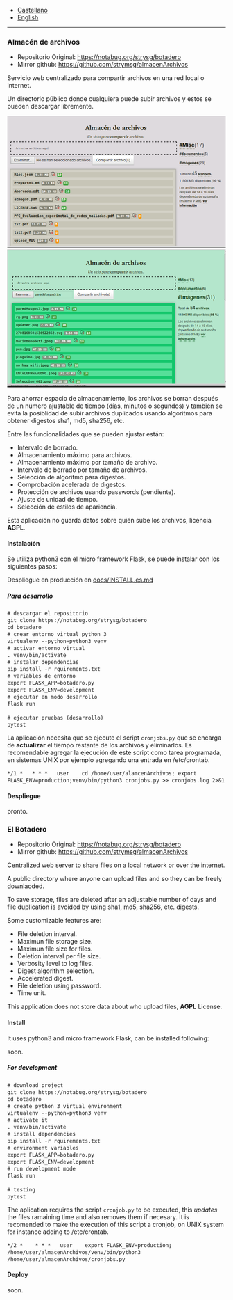 * [Castellano](#es)
* [English](#en)
----
<h3 id="es">Almacén de archivos</h3>

- Repositorio Original: https://notabug.org/strysg/botadero
- Mirror github: https://github.com/strymsg/almacenArchivos

Servicio web centralizado para compartir archivos en una red local o internet.

Un directorio público donde cualquiera puede subir archivos y estos se pueden descargar libremente.

![front1](botadero/static/botadero_resources/front1.png)
![front2](botadero/static/botadero_resources/front2.png)

Para ahorrar espacio de almacenamiento, los archivos se borran después de un número ajustable de tiempo (días, minutos o segundos) y también se evita la posiblidad de subir archivos duplicados usando algoritmos para obtener digestos sha1, md5, sha256, etc. 

Entre las funcionalidades que se pueden ajustar están:

* Intervalo de borrado.
* Almacenamiento máximo para archivos.
* Almacenamiento máximo por tamaño de archivo.
* Intervalo de borrado por tamaño de archivos.
* Selección de algoritmo para digestos.
* Comprobación acelerada de digestos.
* Protección de archivos usando passwords (pendiente).
* Ajuste de unidad de tiempo.
* Selección de estilos de apariencia.

Esta aplicación no guarda datos sobre quién sube los archivos, licencia **AGPL**.

#### Instalación ####

Se utiliza python3 con el micro framework Flask, se puede instalar con los siguientes pasos:

Despliegue en producción en [docs/INSTALL.es.md](docs/INSTALL.es.md)

##### Para desarrollo #####

    # descargar el repositorio
    git clone https://notabug.org/strysg/botadero
	cd botadero
	# crear entorno virtual python 3
	virtualenv --python=python3 venv
	# activar entorno virtual
	. venv/bin/activate
	# instalar dependencias
	pip install -r rquirements.txt
	# variables de entorno
	export FLASK_APP=botadero.py
	export FLASK_ENV=development
	# ejecutar en modo desarrollo
	flask run

    # ejecutar pruebas (desarrollo)
	pytest

La aplicación necesita que se ejecute el script `cronjobs.py` que se encarga de **actualizar** el tiempo restante de los archivos y eliminarlos. Es recomendable agregar la ejecución de este script como tarea programada, en sistemas UNIX por ejemplo agregando una entrada en /etc/crontab.

```
*/1 *   * * *   user    cd /home/user/alamcenArchivos; export FLASK_ENV=production;venv/bin/python3 cronjobs.py >> cronjobs.log 2>&1
```
#### Despliegue ####

pronto.

<h3 id="en">El Botadero</h3>

- Repositorio Original: https://notabug.org/strysg/botadero
- Mirror github: https://github.com/strymsg/almacenArchivos

Centralized web server to share files on a local network or over the internet. 

A public directory where anyone can upload files and so they can be freely downlaoded.

To save storage, files are deleted after an adjustable number of days and file duplication is avoided by using sha1, md5, sha256, etc. digests.

Some customizable features are:

* File deletion interval.
* Maximun file storage size.
* Maximun file size for files.
* Deletion interval per file size.
* Verbosity level to log files.
* Digest algorithm selection.
* Accelerated digest.
* File deletion using password.
* Time unit.

This application does not store data about who upload files, **AGPL** License.

#### Install ####

It uses python3 and micro framework Flask, can be installed following:

soon.
	
##### For development #####

    # download project
    git clone https://notabug.org/strysg/botadero
	cd botadero
	# create python 3 virtual environment
	virtualenv --python=python3 venv
	# activate it
	. venv/bin/activate
	# install dependencies
	pip install -r rquirements.txt
	# environment variables
	export FLASK_APP=botadero.py
	export FLASK_ENV=development
	# run development mode
	flask run

    # testing
    pytest

The aplication requires the script `cronjob.py` to be executed, this *updates* the files ramaining time and also removes them if necesary. It is recomended to make the execution of this script a cronjob, on UNIX system for instance adding to /etc/crontab.

```
*/2 *    * * *   user    export FLASK_ENV=production; /home/user/almacenArchivos/venv/bin/python3 /home/user/almacenArchivos/cronjobs.py
```

#### Deploy ####

soon.

